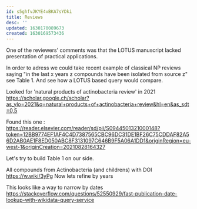 ```yaml
---
id: s5ghfvJKYE4vBKA7sYDki
title: Reviews
desc: ''
updated: 1630170089673
created: 1630169573436
---
```

One of the reviewers' comments was that the LOTUS manuscript lacked presentation of practical applications.


In order to adress we could take recent example of classical NP reviews saying "in the last x years z compounds have been isolated from source z" see Table 1.
And see how a LOTUS based query would compare.

Looked for 'natural products of actinobacteria review' in 2021  https://scholar.google.ch/scholar?as_ylo=2021&q=natural+products+of+actinobacteria+review&hl=en&as_sdt=0,5

Found this one : 
https://reader.elsevier.com/reader/sd/pii/S0944501321000148?token=12BB9774EF1AF4C4D7387565CBC96DC31DE1BF26C75CDDAF82A56D2AB0AE1F8ED050ABC8F3131097C646B9F5A06A1DD1&originRegion=eu-west-1&originCreation=20210828164327

Let's try to build Table 1 on our side. 


All compounds from Actinobacteria (and childrens) with DOI https://w.wiki/3yPg
Now lets refine by years

This looks like a way to narrow by dates https://stackoverflow.com/questions/52550929/fast-publication-date-lookup-with-wikidata-query-service

